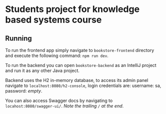 # Students project for knowledge based systems course 

## Running 

To run the frontend app simply navigate to `bookstore-frontend` directory and execute the following command: `npm run dev`.

To run the backend you can open `bookstore-backend` as an IntelliJ project and run it as any other Java project.

Backend uses the H2 in-memory database, to access its admin panel navigate to `localhost:8080/h2-console`, login credentials are: username: sa, password: *empty*.

You can also access Swagger docs by navigating to `locahost:8080/swagger-ui/`. *Note the trailing `/` at the end*.
